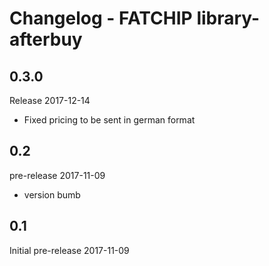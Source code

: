 # Changelog - FATCHIP library-afterbuy

## 0.3.0
Release 2017-12-14
* Fixed pricing to be sent in german format

## 0.2
pre-release 2017-11-09
* version bumb 

## 0.1
Initial pre-release 2017-11-09




